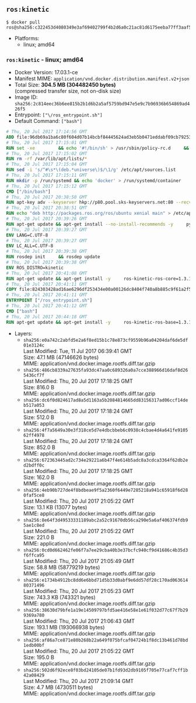 ## `ros:kinetic`

```console
$ docker pull ros@sha256:c322453d4080349e3af69402799f4b2d6a0c21ac81d6175eeba77ff3aaf5eb2b
```

-	Platforms:
	-	linux; amd64

### `ros:kinetic` - linux; amd64

-	Docker Version: 17.03.1-ce
-	Manifest MIME: `application/vnd.docker.distribution.manifest.v2+json`
-	Total Size: **304.5 MB (304482450 bytes)**  
	(compressed transfer size, not on-disk size)
-	Image ID: `sha256:2c814eec36b6ee815b2b1d6b2a5af5759bd947e5e9c7b96936b654869ad426f5`
-	Entrypoint: `["\/ros_entrypoint.sh"]`
-	Default Command: `["bash"]`

```dockerfile
# Thu, 20 Jul 2017 17:14:56 GMT
ADD file:96db69a1ba6c80f604d07b14bcbf84445624ad3eb5b0471eddabf09cb7925366 in / 
# Thu, 20 Jul 2017 17:15:01 GMT
RUN set -xe 		&& echo '#!/bin/sh' > /usr/sbin/policy-rc.d 	&& echo 'exit 101' >> /usr/sbin/policy-rc.d 	&& chmod +x /usr/sbin/policy-rc.d 		&& dpkg-divert --local --rename --add /sbin/initctl 	&& cp -a /usr/sbin/policy-rc.d /sbin/initctl 	&& sed -i 's/^exit.*/exit 0/' /sbin/initctl 		&& echo 'force-unsafe-io' > /etc/dpkg/dpkg.cfg.d/docker-apt-speedup 		&& echo 'DPkg::Post-Invoke { "rm -f /var/cache/apt/archives/*.deb /var/cache/apt/archives/partial/*.deb /var/cache/apt/*.bin || true"; };' > /etc/apt/apt.conf.d/docker-clean 	&& echo 'APT::Update::Post-Invoke { "rm -f /var/cache/apt/archives/*.deb /var/cache/apt/archives/partial/*.deb /var/cache/apt/*.bin || true"; };' >> /etc/apt/apt.conf.d/docker-clean 	&& echo 'Dir::Cache::pkgcache ""; Dir::Cache::srcpkgcache "";' >> /etc/apt/apt.conf.d/docker-clean 		&& echo 'Acquire::Languages "none";' > /etc/apt/apt.conf.d/docker-no-languages 		&& echo 'Acquire::GzipIndexes "true"; Acquire::CompressionTypes::Order:: "gz";' > /etc/apt/apt.conf.d/docker-gzip-indexes 		&& echo 'Apt::AutoRemove::SuggestsImportant "false";' > /etc/apt/apt.conf.d/docker-autoremove-suggests
# Thu, 20 Jul 2017 17:15:02 GMT
RUN rm -rf /var/lib/apt/lists/*
# Thu, 20 Jul 2017 17:15:04 GMT
RUN sed -i 's/^#\s*\(deb.*universe\)$/\1/g' /etc/apt/sources.list
# Thu, 20 Jul 2017 17:15:11 GMT
RUN mkdir -p /run/systemd && echo 'docker' > /run/systemd/container
# Thu, 20 Jul 2017 17:15:12 GMT
CMD ["/bin/bash"]
# Thu, 20 Jul 2017 20:38:50 GMT
RUN apt-key adv --keyserver hkp://p80.pool.sks-keyservers.net:80 --recv-keys 421C365BD9FF1F717815A3895523BAEEB01FA116
# Thu, 20 Jul 2017 20:38:51 GMT
RUN echo "deb http://packages.ros.org/ros/ubuntu xenial main" > /etc/apt/sources.list.d/ros-latest.list
# Thu, 20 Jul 2017 20:39:26 GMT
RUN apt-get update && apt-get install --no-install-recommends -y     python-rosdep     python-rosinstall     python-vcstools     && rm -rf /var/lib/apt/lists/*
# Thu, 20 Jul 2017 20:39:27 GMT
ENV LANG=C.UTF-8
# Thu, 20 Jul 2017 20:39:27 GMT
ENV LC_ALL=C.UTF-8
# Thu, 20 Jul 2017 20:39:38 GMT
RUN rosdep init     && rosdep update
# Thu, 20 Jul 2017 20:39:38 GMT
ENV ROS_DISTRO=kinetic
# Thu, 20 Jul 2017 20:41:08 GMT
RUN apt-get update && apt-get install -y     ros-kinetic-ros-core=1.3.1-0*     && rm -rf /var/lib/apt/lists/*
# Thu, 20 Jul 2017 20:41:11 GMT
COPY file:824303428ad16ae6296df253434e00a00126dc8404f740a8b885c9f61a2f5fcb in / 
# Thu, 20 Jul 2017 20:41:11 GMT
ENTRYPOINT ["/ros_entrypoint.sh"]
# Thu, 20 Jul 2017 20:41:12 GMT
CMD ["bash"]
# Thu, 20 Jul 2017 20:44:18 GMT
RUN apt-get update && apt-get install -y     ros-kinetic-ros-base=1.3.1-0*     && rm -rf /var/lib/apt/lists/*
```

-	Layers:
	-	`sha256:e0a742c2abfd5e2a6f8ed15b1c78e873cf9559b96a04204daf6de5df01e3124c`  
		Last Modified: Tue, 11 Jul 2017 06:39:41 GMT  
		Size: 47.1 MB (47146626 bytes)  
		MIME: application/vnd.docker.image.rootfs.diff.tar.gzip
	-	`sha256:486cb8339a27635fa93dc47aa0c689326a0a7cce388966d16daf8d265436cf7f`  
		Last Modified: Thu, 20 Jul 2017 17:18:25 GMT  
		Size: 816.0 B  
		MIME: application/vnd.docker.image.rootfs.diff.tar.gzip
	-	`sha256:dc6f0d824617ad8a5d1163a5b2084814665dd83156317ad06ccf14deb517a053`  
		Last Modified: Thu, 20 Jul 2017 17:18:24 GMT  
		Size: 512.0 B  
		MIME: application/vnd.docker.image.rootfs.diff.tar.gzip
	-	`sha256:4f7a5649a30e3f318ce5d7e4dbcbbeb6c0938c4cbae4d4a641fe910562ff4978`  
		Last Modified: Thu, 20 Jul 2017 17:18:24 GMT  
		Size: 852.0 B  
		MIME: application/vnd.docker.image.rootfs.diff.tar.gzip
	-	`sha256:672363445ad2c734e29221a6b47f4e614b5adc8a3cdca3364f62db2ed2bdff0c`  
		Last Modified: Thu, 20 Jul 2017 17:18:25 GMT  
		Size: 162.0 B  
		MIME: application/vnd.docker.image.rootfs.diff.tar.gzip
	-	`sha256:4eb90b727de4f8bdbeae9f5a2360f6449e7285218a941c65918f6d280faf5ce8`  
		Last Modified: Thu, 20 Jul 2017 21:05:22 GMT  
		Size: 13.1 KB (13077 bytes)  
		MIME: application/vnd.docker.image.rootfs.diff.tar.gzip
	-	`sha256:8e64f3d49533331189abc2a52c91670db56ca290e5a6af406374fdb95ae1c8ed`  
		Last Modified: Thu, 20 Jul 2017 21:05:22 GMT  
		Size: 221.0 B  
		MIME: application/vnd.docker.image.rootfs.diff.tar.gzip
	-	`sha256:0cd0d662462fe06f7a7ee29cba40b3e37bcfc940cf9d41686c4b35d3f6ffca95`  
		Last Modified: Thu, 20 Jul 2017 21:05:49 GMT  
		Size: 58.8 MB (58779219 bytes)  
		MIME: application/vnd.docker.image.rootfs.diff.tar.gzip
	-	`sha256:e1734b4912bc8dd6e6bbd71d5b33d0abf9e6dd57df28c170ad06361480371496`  
		Last Modified: Thu, 20 Jul 2017 21:05:23 GMT  
		Size: 743.3 KB (743321 bytes)  
		MIME: application/vnd.docker.image.rootfs.diff.tar.gzip
	-	`sha256:38630d79bfe1a19e14509797bfd5ae416e58e1e61f032d77c67f7b299369a780`  
		Last Modified: Thu, 20 Jul 2017 21:06:43 GMT  
		Size: 193.1 MB (193066938 bytes)  
		MIME: application/vnd.docker.image.rootfs.diff.tar.gzip
	-	`sha256:af86a7ce871e80b268b22a649f075bfcaf04724b1f8dc13b461d78bd1edb00bf`  
		Last Modified: Thu, 20 Jul 2017 21:05:22 GMT  
		Size: 195.0 B  
		MIME: application/vnd.docker.image.rootfs.diff.tar.gzip
	-	`sha256:502d6f92ece8f03bd24105de07b1fd93d2db9105f705e77caf7cff1b42a08429`  
		Last Modified: Thu, 20 Jul 2017 21:09:14 GMT  
		Size: 4.7 MB (4730511 bytes)  
		MIME: application/vnd.docker.image.rootfs.diff.tar.gzip
